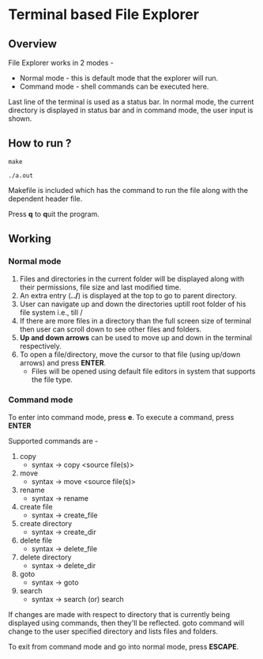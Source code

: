 # Terminal based File Explorer

## Overview

File Explorer works in 2 modes - 
* Normal mode - this is default mode that the explorer will run.
* Command mode - shell commands can be executed here.

Last line of the terminal is used as a status bar. In normal mode, the current directory is displayed in status bar and in command mode, the user input is shown.

## How to run ?

`make`

`./a.out`

Makefile is included which has the command to run the file along with the dependent header file.

Press **q** to **q**uit the program.

## Working

### Normal mode

1. Files and directories in the current folder will be displayed along with their permissions, file size and last modified time.
2. An extra entry (**../**) is displayed at the top to go to parent directory.
3. User can navigate up and down the directories uptill root folder of his file system i.e., till /
4. If there are more files in a directory than the full screen size of terminal then user can scroll down to see other files and folders.
5. **Up and down arrows** can be used to move up and down in the terminal respectively.
6. To open a file/directory, move the cursor to that file (using up/down arrows) and press **ENTER**.
   * Files will be opened using default file editors in system that supports the file type.

### Command mode

To enter into command mode, press **e**.
To execute a command, press **ENTER**

Supported commands are - 

1. copy
    * syntax -> copy <source file(s)> <destination directory>
2. move
    * syntax -> move <source file(s)> <destination directory>
3. rename
    * syntax -> rename <old filename> <new filename>
4. create file
    * syntax -> create_file <file name> <destination path>
5. create directory
    * syntax -> create_dir <directory name> <destination path>
6. delete file
    * syntax -> delete_file <file path>
7. delete directory
    * syntax -> delete_dir <file path>
8. goto
    * syntax -> goto <directory path>
9. search
    * syntax -> search <file name> (or)
                search <directory name>

If changes are made with respect to directory that is currently being displayed using commands, then they'll be reflected. goto command will change to the user specified directory and lists files and folders.

To exit from command mode and go into normal mode, press **ESCAPE**.
